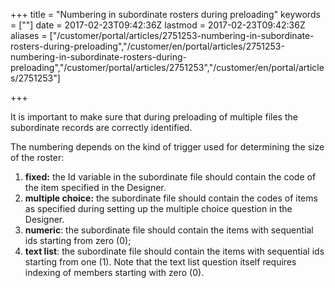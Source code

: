 ﻿+++
title = "Numbering in subordinate rosters during preloading"
keywords = [""]
date = 2017-02-23T09:42:36Z
lastmod = 2017-02-23T09:42:36Z
aliases = ["/customer/portal/articles/2751253-numbering-in-subordinate-rosters-during-preloading","/customer/en/portal/articles/2751253-numbering-in-subordinate-rosters-during-preloading","/customer/portal/articles/2751253","/customer/en/portal/articles/2751253"]

+++

It is important to make sure that during preloading of multiple files
the subordinate records are correctly identified.  
  
The numbering depends on the kind of trigger used for determining the
size of the roster:

1.  **fixed:** the Id variable in the subordinate file should contain
    the code of the item specified in the Designer.
2.  **multiple choice:** the subordinate file should contain the codes
    of items as specified during setting up the multiple choice question
    in the Designer.
3.  **numeric**: the subordinate file should contain the items with
    sequential ids starting from zero (0);
4.  **text list**: the subordinate file should contain the items with
    sequential ids starting from one (1). Note that the text list
    question itself requires indexing of members starting with zero (0).
